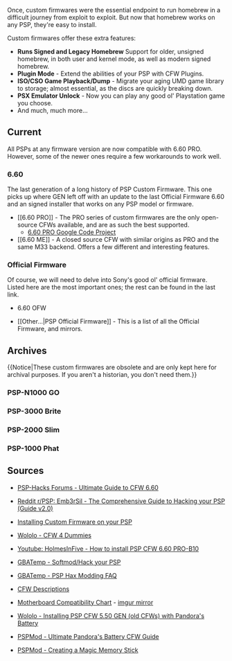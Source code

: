 Once, custom firmwares were the essential endpoint to run homebrew in a difficult journey from exploit to exploit. But now that homebrew works on any PSP, they're easy to install.

Custom firmwares offer these extra features:

* **Runs Signed and Legacy Homebrew** Support for older, unsigned homebrew, in both user and kernel mode, as well as modern signed homebrew.
* **Plugin Mode** - Extend the abilities of your PSP with CFW Plugins.
* **ISO/CSO Game Playback/Dump** - Migrate your aging UMD game library to storage; almost essential, as the discs are quickly breaking down.
* **PSX Emulator Unlock** - Now you can play any good ol' Playstation game you choose.
* And much, much more...

## Current

All PSPs at any firmware version are now compatible with 6.60 PRO. However, some of the newer ones require a few workarounds to work well.

### 6.60

The last generation of a long history of PSP Custom Firmware. This one picks up where GEN left off with an update to the last Official Firmware 6.60 and an signed installer that works on any PSP model or firmware.

* [[6.60 PRO]] - The PRO series of custom firmwares are the only open-source CFWs available, and are as such the best supported.
  * [6.60 PRO Google Code Project](http://code.google.com/p/procfw/)
* [[6.60 ME]] - A closed source CFW with similar origins as PRO and the same M33 backend. Offers a few different and interesting features.

### Official Firmware

Of course, we will need to delve into Sony's good ol' official firmware. Listed here are the most important ones; the rest can be found in the last link.

* 6.60 OFW

* [[Other...|PSP Official Firmware]] - This is a list of all the Official Firmware, and mirrors.

## Archives

{{Notice|These custom firmwares are obsolete and are only kept here for archival purposes. If you aren't a historian, you don't need them.}}

### PSP-N1000 GO

### PSP-3000 Brite

### PSP-2000 Slim

### PSP-1000 Phat

## Sources

* [PSP-Hacks Forums - Ultimate Guide to CFW 6.60](http://forums.dashhacks.com/psp-tutorials-guides/299905-ultimate-guide-install-6-xx-pro-cfw-all-psp-models.html)
* [Reddit r/PSP: Emb3rSil - The Comprehensive Guide to Hacking your PSP (Guide v2.0)](http://www.reddit.com/r/PSP/comments/q93x6/comprehensive_guide_to_hacking_your_psp_20/)
* [Installing Custom Firmware on your PSP](http://e-1004.blogspot.com/2012/08/installing-custom-firmware-on-your-psp.html)
* [Wololo - CFW 4 Dummies](http://wololo.net/cfw4dummies/)
* [Youtube: HolmesInFive - How to install PSP CFW 6.60 PRO-B10](http://www.youtube.com/watch?v=RNE70PFB2To)
* [GBATemp - Softmod/Hack your PSP](http://gbatemp.net/threads/how-to-softmod-hack-your-psp.293978/)
* [GBATemp - PSP Hax Modding FAQ](http://gbatemp.net/threads/psp-hacking-modding-f-a-q-start-here.268289/)

* [CFW Descriptions](http://gbatemp.net/threads/psp-custom-firmware-guide.293324/)
* [Motherboard Compatibility Chart](http://www.zload.net/bilder/Motherboard%20Overview.png) - [imgur mirror](http://i.imgur.com/57vj2.png)

* [Wololo - Installing PSP CFW 5.50 GEN (old CFWs) with Pandora's Battery](http://wololo.net/talk/viewtopic.php?f=17&t=146)
* [PSPMod - Ultimate Pandora's Battery CFW Guide](http://www.pspmod.com/forums/psp-guides-tutorials/72941-ultimate-psp-guide.html)
* [PSPMod - Creating a Magic Memory Stick](http://www.pspmod.com/forums/psp-guides-tutorials/76284-guide-how-flash-6-60-me-1-8-any-firmware.html)